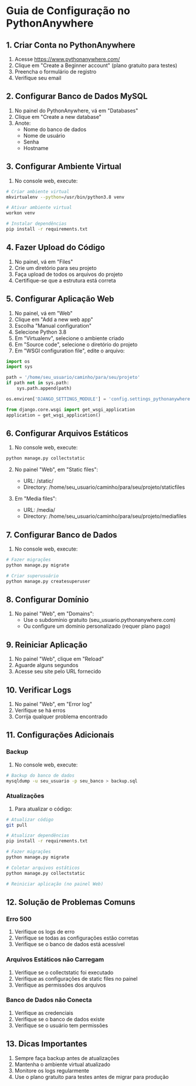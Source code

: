 # Guia de Configuração no PythonAnywhere

## 1. Criar Conta no PythonAnywhere

1. Acesse https://www.pythonanywhere.com/
2. Clique em "Create a Beginner account" (plano gratuito para testes)
3. Preencha o formulário de registro
4. Verifique seu email

## 2. Configurar Banco de Dados MySQL

1. No painel do PythonAnywhere, vá em "Databases"
2. Clique em "Create a new database"
3. Anote:
   - Nome do banco de dados
   - Nome de usuário
   - Senha
   - Hostname

## 3. Configurar Ambiente Virtual

1. No console web, execute:
```bash
# Criar ambiente virtual
mkvirtualenv --python=/usr/bin/python3.8 venv

# Ativar ambiente virtual
workon venv

# Instalar dependências
pip install -r requirements.txt
```

## 4. Fazer Upload do Código

1. No painel, vá em "Files"
2. Crie um diretório para seu projeto
3. Faça upload de todos os arquivos do projeto
4. Certifique-se que a estrutura está correta

## 5. Configurar Aplicação Web

1. No painel, vá em "Web"
2. Clique em "Add a new web app"
3. Escolha "Manual configuration"
4. Selecione Python 3.8
5. Em "Virtualenv", selecione o ambiente criado
6. Em "Source code", selecione o diretório do projeto
7. Em "WSGI configuration file", edite o arquivo:
```python
import os
import sys

path = '/home/seu_usuario/caminho/para/seu/projeto'
if path not in sys.path:
    sys.path.append(path)

os.environ['DJANGO_SETTINGS_MODULE'] = 'config.settings_pythonanywhere'

from django.core.wsgi import get_wsgi_application
application = get_wsgi_application()
```

## 6. Configurar Arquivos Estáticos

1. No console web, execute:
```bash
python manage.py collectstatic
```

2. No painel "Web", em "Static files":
   - URL: /static/
   - Directory: /home/seu_usuario/caminho/para/seu/projeto/staticfiles

3. Em "Media files":
   - URL: /media/
   - Directory: /home/seu_usuario/caminho/para/seu/projeto/mediafiles

## 7. Configurar Banco de Dados

1. No console web, execute:
```bash
# Fazer migrações
python manage.py migrate

# Criar superusuário
python manage.py createsuperuser
```

## 8. Configurar Domínio

1. No painel "Web", em "Domains":
   - Use o subdomínio gratuito (seu_usuario.pythonanywhere.com)
   - Ou configure um domínio personalizado (requer plano pago)

## 9. Reiniciar Aplicação

1. No painel "Web", clique em "Reload"
2. Aguarde alguns segundos
3. Acesse seu site pelo URL fornecido

## 10. Verificar Logs

1. No painel "Web", em "Error log"
2. Verifique se há erros
3. Corrija qualquer problema encontrado

## 11. Configurações Adicionais

### Backup
1. No console web, execute:
```bash
# Backup do banco de dados
mysqldump -u seu_usuario -p seu_banco > backup.sql
```

### Atualizações
1. Para atualizar o código:
```bash
# Atualizar código
git pull

# Atualizar dependências
pip install -r requirements.txt

# Fazer migrações
python manage.py migrate

# Coletar arquivos estáticos
python manage.py collectstatic

# Reiniciar aplicação (no painel Web)
```

## 12. Solução de Problemas Comuns

### Erro 500
1. Verifique os logs de erro
2. Verifique se todas as configurações estão corretas
3. Verifique se o banco de dados está acessível

### Arquivos Estáticos não Carregam
1. Verifique se o collectstatic foi executado
2. Verifique as configurações de static files no painel
3. Verifique as permissões dos arquivos

### Banco de Dados não Conecta
1. Verifique as credenciais
2. Verifique se o banco de dados existe
3. Verifique se o usuário tem permissões

## 13. Dicas Importantes

1. Sempre faça backup antes de atualizações
2. Mantenha o ambiente virtual atualizado
3. Monitore os logs regularmente
4. Use o plano gratuito para testes antes de migrar para produção 